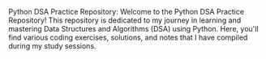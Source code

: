 Python DSA Practice Repository:
Welcome to the Python DSA Practice Repository! This repository is dedicated to my journey in learning and mastering Data Structures and Algorithms (DSA) using Python. Here, you'll find various coding exercises, solutions, and notes that I have compiled during my study sessions.
